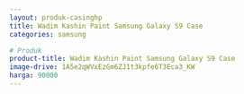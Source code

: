 ```yaml
---
layout: produk-casinghp
title: Wadim Kashin Paint Samsung Galaxy S9 Case
categories: samsung

# Produk
product-title: Wadim Kashin Paint Samsung Galaxy S9 Case
image-drive: 1A5e2qWVxEzGm6ZJ1t3kpfe6T3Eca3_KW
harga: 90000
---
```

